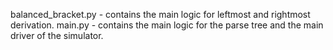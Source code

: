 balanced_bracket.py - contains the main logic for leftmost and rightmost derivation.
main.py - contains the main logic for the parse tree and the main driver of the simulator. 
